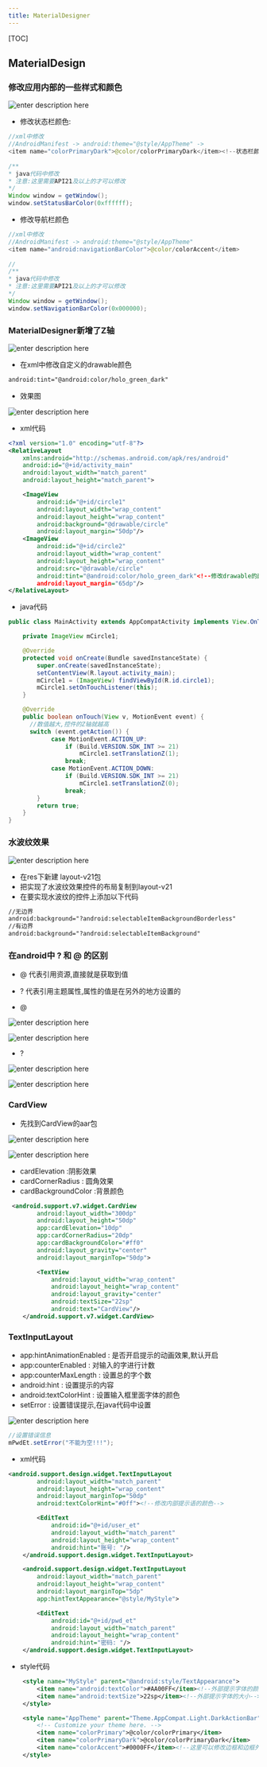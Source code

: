 ```yaml
---
title: MaterialDesigner
---
```

[TOC]

## MaterialDesign

### 修改应用内部的一些样式和颜色

![enter description here][1]

* 修改状态栏颜色:

````java
//xml中修改
//AndroidManifest -> android:theme="@style/AppTheme" -> 
<item name="colorPrimaryDark">@color/colorPrimaryDark</item><!--状态栏颜色-->
  
/**
* java代码中修改
* 注意:这里需要API21及以上的才可以修改
*/
Window window = getWindow();
window.setStatusBarColor(0xffffff);
````

* 修改导航栏颜色

````java
//xml中修改
//AndroidManifest -> android:theme="@style/AppTheme"
<item name="android:navigationBarColor">@color/colorAccent</item>
  
//
/**
* java代码中修改
* 注意:这里需要API21及以上的才可以修改
*/
Window window = getWindow();
window.setNavigationBarColor(0x000000);
````

### MaterialDesigner新增了Z轴

![enter description here][2]

* 在xml中修改自定义的drawable颜色

````xml
android:tint="@android:color/holo_green_dark"
````

* 效果图

![enter description here][3]

* xml代码

````xml
<?xml version="1.0" encoding="utf-8"?>
<RelativeLayout
    xmlns:android="http://schemas.android.com/apk/res/android"
    android:id="@+id/activity_main"
    android:layout_width="match_parent"
    android:layout_height="match_parent">

    <ImageView
        android:id="@+id/circle1"
        android:layout_width="wrap_content"
        android:layout_height="wrap_content"
        android:background="@drawable/circle"
        android:layout_margin="50dp"/>
    <ImageView
        android:id="@+id/circle2"
        android:layout_width="wrap_content"
        android:layout_height="wrap_content"
        android:src="@drawable/circle"
        android:tint="@android:color/holo_green_dark"<!--修改drawable的颜色-->
        android:layout_margin="65dp"/>
</RelativeLayout>
````

* java代码

````java
public class MainActivity extends AppCompatActivity implements View.OnTouchListener {

    private ImageView mCircle1;

    @Override
    protected void onCreate(Bundle savedInstanceState) {
        super.onCreate(savedInstanceState);
        setContentView(R.layout.activity_main);
        mCircle1 = (ImageView) findViewById(R.id.circle1);
        mCircle1.setOnTouchListener(this);
    }

    @Override
    public boolean onTouch(View v, MotionEvent event) {
      //数值越大,控件的Z轴就越高  
      switch (event.getAction()) {
            case MotionEvent.ACTION_UP:
                if (Build.VERSION.SDK_INT >= 21)
                    mCircle1.setTranslationZ(1);
                break;
            case MotionEvent.ACTION_DOWN:
                if (Build.VERSION.SDK_INT >= 21)
                    mCircle1.setTranslationZ(0);
                break;
        }
        return true;
    }
}

````



### 水波纹效果

![enter description here][4]

* 在res下新建 layout-v21包
* 把实现了水波纹效果控件的布局复制到layout-v21
* 在要实现水波纹的控件上添加以下代码

````xml
//无边界
android:background="?android:selectableItemBackgroundBorderless"
//有边界
android:background="?android:selectableItemBackground"
````



### 在android中 ? 和 @ 的区别

*  @ 代表引用资源,直接就是获取到值
*  ? 代表引用主题属性,属性的值是在另外的地方设置的


* @

![enter description here][5]

![enter description here][6]


* ?

![enter description here][7]



![enter description here][8]



### CardView

* 先找到CardView的aar包

![enter description here][9]


![enter description here][10]

* cardElevation :阴影效果
* cardCornerRadius : 圆角效果
* cardBackgroundColor :背景颜色

````xml
 <android.support.v7.widget.CardView
        android:layout_width="300dp"
        android:layout_height="50dp"
        app:cardElevation="10dp"
        app:cardCornerRadius="20dp"
        app:cardBackgroundColor="#ff0"
        android:layout_gravity="center"
        android:layout_marginTop="50dp">

        <TextView
            android:layout_width="wrap_content"
            android:layout_height="wrap_content"
            android:layout_gravity="center"
            android:textSize="22sp"
            android:text="CardView"/>
    </android.support.v7.widget.CardView>
````



### TextInputLayout

* app:hintAnimationEnabled : 是否开启提示的动画效果,默认开启
* app:counterEnabled : 对输入的字进行计数
* app:counterMaxLength : 设置总的字个数
* android:hint : 设置提示的内容
* android:textColorHint : 设置输入框里面字体的颜色
* setError : 设置错误提示,在java代码中设置

![enter description here][11]

````java
//设置错误信息
mPwdEt.setError("不能为空!!!");
````



* xml代码

````xml
<android.support.design.widget.TextInputLayout
        android:layout_width="match_parent"
        android:layout_height="wrap_content"
        android:layout_marginTop="50dp"
        android:textColorHint="#0ff"><!--修改内部提示语的颜色-->

        <EditText
            android:id="@+id/user_et"
            android:layout_width="match_parent"
            android:layout_height="wrap_content"
            android:hint="账号: "/>
    </android.support.design.widget.TextInputLayout>

    <android.support.design.widget.TextInputLayout
        android:layout_width="match_parent"
        android:layout_height="wrap_content"
        android:layout_marginTop="5dp"
        app:hintTextAppearance="@style/MyStyle">

        <EditText
            android:id="@+id/pwd_et"
            android:layout_width="match_parent"
            android:layout_height="wrap_content"
            android:hint="密码: "/>
    </android.support.design.widget.TextInputLayout>
````

* style代码

````xml
    <style name="MyStyle" parent="@android:style/TextAppearance">
        <item name="android:textColor">#AA00FF</item><!--外部提示字体的颜色-->
        <item name="android:textSize">22sp</item><!--外部提示字体的大小-->
    </style>

    <style name="AppTheme" parent="Theme.AppCompat.Light.DarkActionBar">
        <!-- Customize your theme here. -->
        <item name="colorPrimary">@color/colorPrimary</item>
        <item name="colorPrimaryDark">@color/colorPrimaryDark</item>
        <item name="colorAccent">#0000FF</item><!--这里可以修改边框和边框外边提示字体的颜色-->
    </style>
````


  [1]: ./images/1.jpg "1"
  [2]: ./images/2.jpg "2"
  [3]: ./images/Z%E8%BD%B4.gif "Z轴"
  [4]: ./images/%E6%B0%B4%E6%B3%A2%E7%BA%B9_1.gif "水波纹"
  [5]: ./images/@%E7%9A%84%E5%90%AB%E4%B9%892.jpg "@的含义2"
  [6]: ./images/@%E7%9A%84%E5%90%AB%E4%B9%891.jpg "@的含义1"
  [7]: ./images/%E9%97%AE%E5%8F%B7%E7%9A%84%E5%90%AB%E4%B9%891.jpg "问号的含义1"
  [8]: ./images/%E9%97%AE%E5%8F%B7%E7%9A%84%E5%90%AB%E4%B9%892.jpg "问号的含义2"
  [9]: ./images/card_aar.jpg "card_aar"
  [10]: ./images/cardView1.jpg "cardView1"
  [11]: ./images/textInputLayout.gif "textInputLayout"
  [12]: ./images/1498613407995.jpg